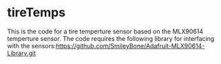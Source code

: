 # tireTemps
This is the code for a tire temperture sensor based on the MLX90614 temperture sensor. 
The code requires the following library for interfacing with the sensors:https://github.com/SmileyBone/Adafruit-MLX90614-Library.git
